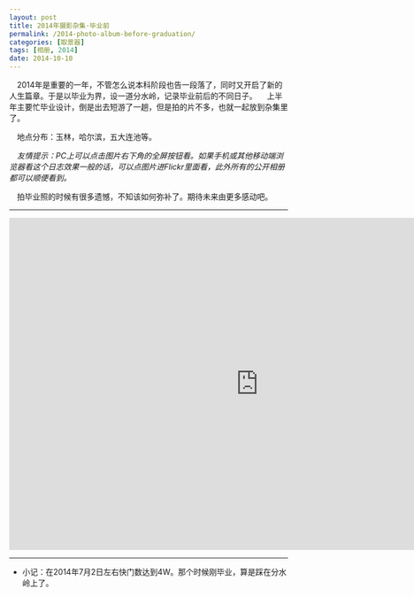 ```yaml
---
layout: post
title: 2014年摄影杂集·毕业前
permalink: /2014-photo-album-before-graduation/
categories: [取景器]
tags: [相册, 2014]
date: 2014-10-10
--- 
```


　2014年是重要的一年，不管怎么说本科阶段也告一段落了，同时又开启了新的人生篇章。于是以毕业为界，设一道分水岭，记录毕业前后的不同日子。
　上半年主要忙毕业设计，倒是出去短游了一趟，但是拍的片不多，也就一起放到杂集里了。

　地点分布：玉林，哈尔滨，五大连池等。
 
　*友情提示：PC上可以点击图片右下角的全屏按钮看。如果手机或其他移动端浏览器看这个日志效果一般的话，可以点图片进Flickr里面看，此外所有的公开相册都可以顺便看到。*

　拍毕业照的时候有很多遗憾，不知该如何弥补了。期待未来由更多感动吧。

----
<iframe id="flickr-frame" src="https://www.flickr.com/photos/127429516@N03/15301008829/in/set-72157648563153312/player/" width="900" height="600" frameborder="0" allowfullscreen="allowfullscreen"></iframe>

----

* 小记：在2014年7月2日左右快门数达到4W。那个时候刚毕业，算是踩在分水岭上了。